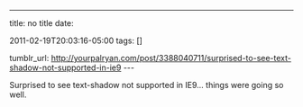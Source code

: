 ---
title: no title
date:

 2011-02-19T20:03:16-05:00 
tags:  []

tumblr_url:
http://yourpalryan.com/post/3388040711/surprised-to-see-text-shadow-not-supported-in-ie9
\-\--

Surprised to see text-shadow not supported in IE9... things were going
so well.
